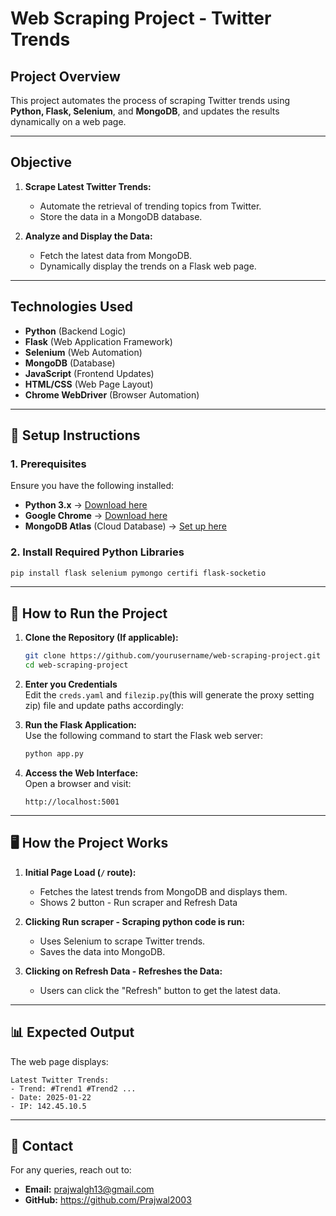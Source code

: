 # Web Scraping Project - Twitter Trends

## Project Overview
This project automates the process of scraping Twitter trends using **Python, Flask, Selenium**, and **MongoDB**, and updates the results dynamically on a web page.

---

## Objective
1. **Scrape Latest Twitter Trends:**  
   - Automate the retrieval of trending topics from Twitter.
   - Store the data in a MongoDB database.
   
2. **Analyze and Display the Data:**  
   - Fetch the latest data from MongoDB.
   - Dynamically display the trends on a Flask web page.

---

## Technologies Used
- **Python** (Backend Logic)
- **Flask** (Web Application Framework)
- **Selenium** (Web Automation)
- **MongoDB** (Database)
- **JavaScript** (Frontend Updates)
- **HTML/CSS** (Web Page Layout)
- **Chrome WebDriver** (Browser Automation)

---

## 🚀 Setup Instructions

### 1. Prerequisites
Ensure you have the following installed:

- **Python 3.x** → [Download here](https://www.python.org/downloads/)
- **Google Chrome** → [Download here](https://www.google.com/chrome/)
- **MongoDB Atlas** (Cloud Database) → [Set up here](https://www.mongodb.com/cloud/atlas)

### 2. Install Required Python Libraries

```bash
pip install flask selenium pymongo certifi flask-socketio
```

---

## 🔧 How to Run the Project

1. **Clone the Repository (If applicable):**
   ```bash
   git clone https://github.com/yourusername/web-scraping-project.git
   cd web-scraping-project
   ```

2. **Enter you Credentials**  
   Edit the `creds.yaml` and `filezip.py`(this will generate the proxy setting zip) file and update paths accordingly:
   

3. **Run the Flask Application:**  
   Use the following command to start the Flask web server:

   ```bash
   python app.py
   ```

4. **Access the Web Interface:**  
   Open a browser and visit:

   ```
   http://localhost:5001
   ```

---

## 🖥️ How the Project Works

1. **Initial Page Load (`/` route):**  
   - Fetches the latest trends from MongoDB and displays them.
   - Shows 2 button - Run scraper and Refresh Data

2. **Clicking Run scraper - Scraping python code is run:**  
   - Uses Selenium to scrape Twitter trends.
   - Saves the data into MongoDB.

3. **Clicking on Refresh Data - Refreshes the Data:**  
   - Users can click the "Refresh" button to get the latest data.

---

## 📊 Expected Output

The web page displays:

```
Latest Twitter Trends:
- Trend: #Trend1 #Trend2 ...
- Date: 2025-01-22
- IP: 142.45.10.5
```

---

## 📧 Contact

For any queries, reach out to:

- **Email:** prajwalgh13@gmail.com
- **GitHub:** https://github.com/Prajwal2003
```

